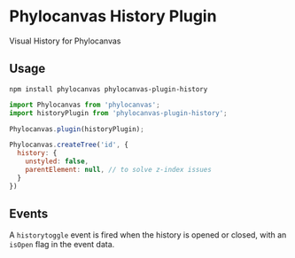 # Phylocanvas History Plugin
Visual History for Phylocanvas

## Usage
```
npm install phylocanvas phylocanvas-plugin-history
```
```javascript
import Phylocanvas from 'phylocanvas';
import historyPlugin from 'phylocanvas-plugin-history';

Phylocanvas.plugin(historyPlugin);

Phylocanvas.createTree('id', {
  history: {
    unstyled: false,
    parentElement: null, // to solve z-index issues
  }
})
```

## Events
A `historytoggle` event is fired when the history is opened or closed, with an `isOpen` flag in the event data.
